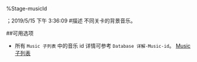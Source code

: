 
%Stage-musicId

；2019/5/15 下午 3:36:09
#描述
不同关卡的背景音乐。


##可用选项
+ 所有 `Music 子列表` 中的音乐 id
详情可参考 `Database 详解-Music-id`。
[Music 子列表](../MUSIC/_MUSIC.html)
